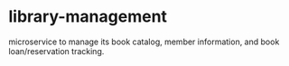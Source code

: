# library-management

microservice to manage its book catalog, member information, and book loan/reservation tracking.
